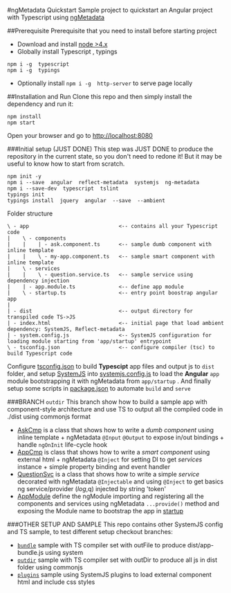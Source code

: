 #ngMetadata Quickstart
Sample project to quickstart an Angular project with Typescript using [ngMetadata](https://github.com/ngParty/ng-metadata)

##Prerequisite
Prerequisite that you need to install before starting project
- Download and install [node >4.x](https://nodejs.org/en/download/)
- Globally install Typescript , typings
```
npm i -g  typescript  
npm i -g  typings
```
- Optionally install `npm i -g  http-server` to serve page locally

##Installation and Run
Clone this repo and then simply install the dependency and run it: 
```
npm install
npm start
```
Open your browser and go to [http://localhost:8080](http://localhost:8080)



###Initial setup (JUST DONE)
This step was JUST DONE to produce the repository in the current state, so you don't need to redone it!
But it may be useful to know how to start from scratch.
```
npm init -y
npm i --save  angular  reflect-metadata  systemjs  ng-metadata
npm i --save-dev  typescript  tslint
typings init
typings install  jquery  angular  --save  --ambient
```

Folder structure
```
\ - app                             <-- contains all your Typescript code
|    \ - components
|    |    | - ask.component.ts      <-- sample dumb component with inline template
|    |    \ - my-app.component.ts   <-- sample smart component with inline template
|    \ - services
|    |    \ - question.service.ts   <-- sample service using dependency injection
|    | - app.module.ts              <-- define app module
|    \ - startup.ts                 <-- entry point boostrap angular app
|
| - dist                            <-- output directory for transpiled code TS->JS
| - index.html                      <-- initial page that load ambient dependency: SystemJS, Reflect-metadata 
| - system.config.js                <-- SystemJS configuration for loading module starting from 'app/startup' entrypoint  
\ - tsconfig.json                   <-- configure compiler (tsc) to build Typescript code 
```

Configure [tsconfig.json](tsconfig.json) to build **Typescipt** app files and output js to `dist` folder, 
and setup [SystemJS](https://github.com/systemjs/systemjs/blob/master/docs/config-api.md) into [systemjs.config.js](systemjs.config.js) 
to load the **Angular** `app` module bootstrapping it with ngMetadata from `app/startup` . 
And finally setup some scripts in [package.json](package.json) to automate `build` and `serve`


###BRANCH `outdir`
This branch show how to build a sample app with component-style architecture and use TS to output all the compiled code in ./dist using commonjs format 
- [AskCmp](app/components/ask.component.ts) is a class that shows how to write a *dumb component* using inline template + ngMetadata `@Input` `@Output` to expose in/out bindings + handle `ngOnInit` life-cycle hook
- [AppCmp](app/components/my-app.component.ts) is class that shows how to write a *smart component* using external html + ngMetadata `@Inject` for setting DI to get *services* instance + simple property binding and event handler
- [QuestionSvc](app/services/question.service.ts) is a class that shows how to write a simple *service* decorated with ngMetadata `@Injectable` and using `@Inject` to get basics ng service/provider ($log,$q) injected by string 'token'
- [AppModule](app/app.module.ts) define the ngModule importing and registering all the components and services using ngMetadata `...provide()` method and exposing the Module name to bootstrap the app in [startup](app/startup.ts)

###OTHER SETUP AND SAMPLE
This repo contains other SystemJS config and TS sample, to test different setup checkout branches:
- [`bundle`](https://github.com/dmorosinotto/ng-metadata-quickstart/tree/bundle) sample with TS compiler set with outFile to produce dist/app-bundle.js using system
- [`outdir`](https://github.com/dmorosinotto/ng-metadata-quickstart/tree/outdir) sample with TS compiler set with outDir to produce all js in dist folder using commonjs
- [`plugins`](https://github.com/dmorosinotto/ng-metadata-quickstart/tree/plugins) sample using SystemJS plugins to load external component html and include css styles
